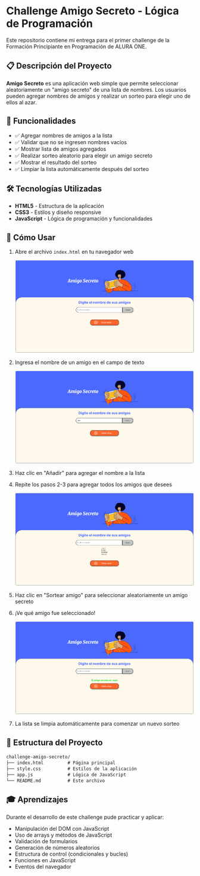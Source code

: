 
# Challenge Amigo Secreto - Lógica de Programación

Este repositorio contiene mi entrega para el primer challenge de la Formación Principiante en Programación de ALURA ONE.

## 📋 Descripción del Proyecto

**Amigo Secreto** es una aplicación web simple que permite seleccionar aleatoriamente un "amigo secreto" de una lista de nombres. Los usuarios pueden agregar nombres de amigos y realizar un sorteo para elegir uno de ellos al azar.

## 🎯 Funcionalidades

- ✅ Agregar nombres de amigos a la lista
- ✅ Validar que no se ingresen nombres vacíos
- ✅ Mostrar lista de amigos agregados
- ✅ Realizar sorteo aleatorio para elegir un amigo secreto
- ✅ Mostrar el resultado del sorteo
- ✅ Limpiar la lista automáticamente después del sorteo

## 🛠️ Tecnologías Utilizadas

- **HTML5** - Estructura de la aplicación
- **CSS3** - Estilos y diseño responsive
- **JavaScript** - Lógica de programación y funcionalidades

## 🚀 Cómo Usar

1. Abre el archivo `index.html` en tu navegador web

   ![Pantalla Principal](capturas/pantalla%20principal.png)

2. Ingresa el nombre de un amigo en el campo de texto

   ![Agregar Amigo](capturas/agregar%20amigo.png)

3. Haz clic en "Añadir" para agregar el nombre a la lista
4. Repite los pasos 2-3 para agregar todos los amigos que desees

   ![Lista de Amigos](capturas/lista%20de%20amigos.png)

5. Haz clic en "Sortear amigo" para seleccionar aleatoriamente un amigo secreto
6. ¡Ve qué amigo fue seleccionado!

   ![Sorteo](capturas/sorteo.png)

7. La lista se limpia automáticamente para comenzar un nuevo sorteo

## 📁 Estructura del Proyecto

```
challenge-amigo-secreto/
├── index.html         # Página principal
├── style.css          # Estilos de la aplicación
├── app.js             # Lógica de JavaScript
└── README.md          # Este archivo
```

## 🎓 Aprendizajes

Durante el desarrollo de este challenge pude practicar y aplicar:

- Manipulación del DOM con JavaScript
- Uso de arrays y métodos de JavaScript
- Validación de formularios
- Generación de números aleatorios
- Estructura de control (condicionales y bucles)
- Funciones en JavaScript
- Eventos del navegador
